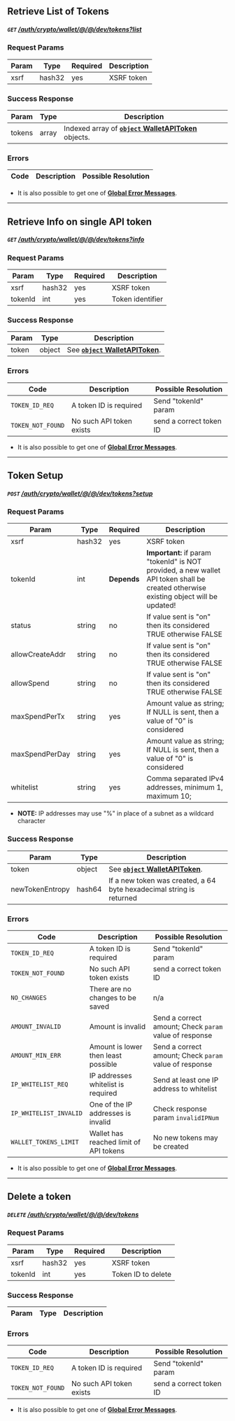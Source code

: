 
## Retrieve List of Tokens
##### `GET`  [/auth/crypto/wallet/@/@/dev/tokens?list]()

### Request Params

Param | Type | Required | Description
--- | --- | --- | ---
xsrf | hash32 | yes | XSRF token

### Success Response

Param | Type |  Description
--- | --- | --- 
tokens | array | Indexed array of [**`object` WalletAPIToken**](../../../../../models/CRYPTO.md#object-walletapitoken) objects.

### Errors

Code | Description| Possible Resolution
--- | --- | ---

* It is also possible to get one of [**Global Error Messages**](../../../../../README.md#global-error-messages).

---

## Retrieve Info on single API token
##### `GET`  [/auth/crypto/wallet/@/@/dev/tokens?info]()

### Request Params

Param | Type | Required | Description
--- | --- | --- | ---
xsrf | hash32 | yes | XSRF token
tokenId | int | yes | Token identifier

### Success Response

Param | Type |  Description
--- | --- | --- 
token | object | See [**`object` WalletAPIToken**](../../../../../models/CRYPTO.md#object-walletapitoken).

### Errors

Code | Description| Possible Resolution
--- | --- | ---
`TOKEN_ID_REQ` | A token ID is required | Send "tokenId" param
`TOKEN_NOT_FOUND` | No such API token exists | send a correct token ID

* It is also possible to get one of [**Global Error Messages**](../../../../../README.md#global-error-messages).

---

## Token Setup
##### `POST`  [/auth/crypto/wallet/@/@/dev/tokens?setup]()

### Request Params

Param | Type | Required | Description
--- | --- | --- | ---
xsrf | hash32 | yes | XSRF token
tokenId | int | **Depends** | **Important:** if param "tokenId" is NOT provided, a new wallet API token shall be created otherwise existing object will be updated!
status | string | no | If value sent is "on" then its considered TRUE otherwise FALSE
allowCreateAddr | string | no | If value sent is "on" then its considered TRUE otherwise FALSE
allowSpend | string | no | If value sent is "on" then its considered TRUE otherwise FALSE
maxSpendPerTx | string | yes | Amount value as string; If NULL is sent, then a value of "0" is considered
maxSpendPerDay | string | yes | Amount value as string; If NULL is sent, then a value of "0" is considered
whitelist | string | yes | Comma separated IPv4 addresses, minimum 1, maximum 10;

* **NOTE:** IP addresses may use "%" in place of a subnet as a wildcard character

### Success Response

Param | Type |  Description
--- | --- | --- 
token | object | See [**`object` WalletAPIToken**](../../../../../models/CRYPTO.md#object-walletapitoken).
newTokenEntropy | hash64 | If a new token was created, a 64 byte hexadecimal string is returned

### Errors

Code | Description| Possible Resolution
--- | --- | ---
`TOKEN_ID_REQ` | A token ID is required | Send "tokenId" param
`TOKEN_NOT_FOUND` | No such API token exists | send a correct token ID
`NO_CHANGES` | There are no changes to be saved | n/a
`AMOUNT_INVALID` | Amount is invalid | Send a correct amount; Check `param` value of response
`AMOUNT_MIN_ERR` | Amount is lower then least possible | Send a correct amount; Check `param` value of response
`IP_WHITELIST_REQ` | IP addresses whitelist is required | Send at least one IP address to whitelist
`IP_WHITELIST_INVALID` | One of the IP addresses is invalid | Check response param `invalidIPNum` 
`WALLET_TOKENS_LIMIT` | Wallet has reached limit of API tokens | No new tokens may be created

* It is also possible to get one of [**Global Error Messages**](../../../../../README.md#global-error-messages).

---

## Delete a token
##### `DELETE`  [/auth/crypto/wallet/@/@/dev/tokens]()

### Request Params

Param | Type | Required | Description
--- | --- | --- | ---
xsrf | hash32 | yes | XSRF token
tokenId | int | yes | Token ID to delete

### Success Response

Param | Type |  Description
--- | --- | --- 

### Errors

Code | Description| Possible Resolution
--- | --- | ---
`TOKEN_ID_REQ` | A token ID is required | Send "tokenId" param
`TOKEN_NOT_FOUND` | No such API token exists | send a correct token ID

* It is also possible to get one of [**Global Error Messages**](../../../../../README.md#global-error-messages).